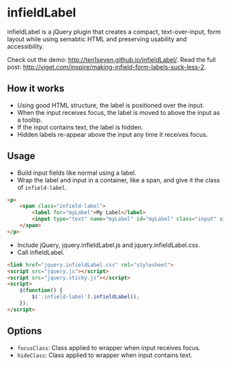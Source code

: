 # infieldLabel

infieldLabel is a jQuery plugin that creates a compact, text-over-input, form layout while using semabtic HTML and preserving usability and accessibility.

Check out the demo: http://ten1seven.github.io/infieldLabel/.
Read the full post: http://viget.com/inspire/making-infield-form-labels-suck-less-2.

## How it works

- Using good HTML structure, the label is positioned over the input.
- When the input receives focus, the label is moved to above the input as a tooltip.
- If the input contains text, the label is hidden.
- Hidden labels re-appear above the input any time it receives focus.

## Usage

- Build input fields like normal using a label.
- Wrap the label and input in a container, like a span, and give it the class of `infield-label`.

```html
<p>
	<span class="infield-label">
		<label for="myLabel">My Label</label>
		<input type="text" name="myLabel" id="myLabel" class="input" size="50">
	</span>
</p>
````

- Include jQuery, jquery.infieldLabel.js and jquery.infieldLabel.css.
- Call infieldLabel.

```html
<link href="jquery.infieldLabel.css" rel="stylesheet">
<script src="jquery.js"></script>
<script src="jquery.sticky.js"></script>
<script>
	$(function() {
		$('.infield-label').infieldLabel();
	});
</script>
```

## Options

- `focusClass`: Class applied to wrapper when input receives focus.
- `hideClass`: Class applied to wrapper when input contains text.
